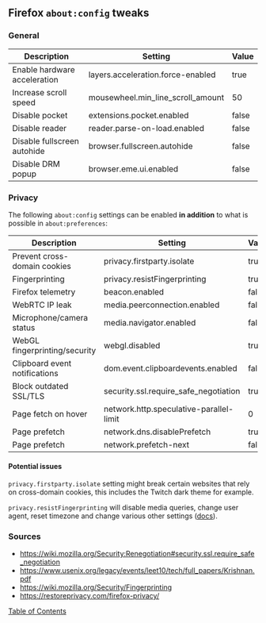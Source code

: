 ## Firefox `about:config` tweaks

### General

| Description                  | Setting                           | Value |
|------------------------------|-----------------------------------|-------|
| Enable hardware acceleration | layers.acceleration.force-enabled | true  |
| Increase scroll speed        | mousewheel.min_line_scroll_amount | 50    |
| Disable pocket               | extensions.pocket.enabled         | false |
| Disable reader               | reader.parse-on-load.enabled      | false |
| Disable fullscreen autohide  | browser.fullscreen.autohide       | false |
| Disable DRM popup            | browser.eme.ui.enabled            | false |

### Privacy

The following `about:config` settings can be enabled **in addition** to what is
possible in `about:preferences`:

| Description                   | Setting                                 | Value |
|-------------------------------|-----------------------------------------|-------|
| Prevent cross-domain cookies  | privacy.firstparty.isolate              | true  |
| Fingerprinting                | privacy.resistFingerprinting            | true  |
| Firefox telemetry             | beacon.enabled                          | false |
| WebRTC IP leak                | media.peerconnection.enabled            | false |
| Microphone/camera status      | media.navigator.enabled                 | false |
| WebGL fingerprinting/security | webgl.disabled                          | true  |
| Clipboard event notifications | dom.event.clipboardevents.enabled       | false |
| Block outdated SSL/TLS        | security.ssl.require_safe_negotiation   | true  |
| Page fetch on hover           | network.http.speculative-parallel-limit | 0     |
| Page prefetch                 | network.dns.disablePrefetch             | true  |
| Page prefetch                 | network.prefetch-next                   | false |

#### Potential issues

`privacy.firstparty.isolate` setting might break certain websites that rely on
cross-domain cookies, this includes the Twitch dark theme for example.

`privacy.resistFingerprinting` will disable media queries, change user agent,
reset timezone and change various other settings
([docs](https://wiki.mozilla.org/Security/Fingerprinting)).

### Sources
- https://wiki.mozilla.org/Security:Renegotiation#security.ssl.require_safe_negotiation
- https://www.usenix.org/legacy/events/leet10/tech/full_papers/Krishnan.pdf
- https://wiki.mozilla.org/Security/Fingerprinting
- https://restoreprivacy.com/firefox-privacy/

[Table of Contents](README.md)
